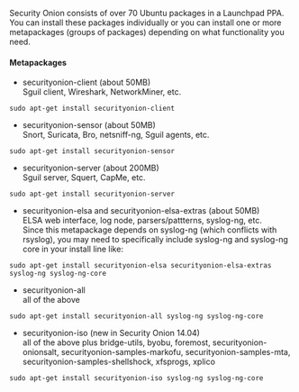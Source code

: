 Security Onion consists of over 70 Ubuntu packages in a Launchpad PPA.  You can install these packages individually or you can install one or more metapackages (groups of packages) depending on what functionality you need.

#### Metapackages ####

  * securityonion-client (about 50MB)  
Sguil client, Wireshark, NetworkMiner, etc.
```
sudo apt-get install securityonion-client
```
  * securityonion-sensor (about 50MB)  
Snort, Suricata, Bro, netsniff-ng, Sguil agents, etc.
```
sudo apt-get install securityonion-sensor
```
  * securityonion-server (about 200MB)  
Sguil server, Squert, CapMe, etc.
```
sudo apt-get install securityonion-server
```
  * securityonion-elsa and securityonion-elsa-extras (about 50MB)  
ELSA web interface, log node, parsers/pattterns, syslog-ng, etc.  
Since this metapackage depends on syslog-ng (which conflicts with rsyslog), you may need to specifically include syslog-ng and syslog-ng core in your install line like:
```
sudo apt-get install securityonion-elsa securityonion-elsa-extras syslog-ng syslog-ng-core
```
  * securityonion-all  
all of the above
```
sudo apt-get install securityonion-all syslog-ng syslog-ng-core
```
  * securityonion-iso (new in Security Onion 14.04)  
all of the above plus bridge-utils, byobu, foremost, securityonion-onionsalt, securityonion-samples-markofu, securityonion-samples-mta, securityonion-samples-shellshock, xfsprogs, xplico
```
sudo apt-get install securityonion-iso syslog-ng syslog-ng-core
```